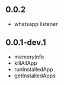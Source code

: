 ## 0.0.2

* whatsapp listener

## 0.0.1-dev.1

* memoryInfo
* killAllApp
* runInstalledApp
* getInstalledApps